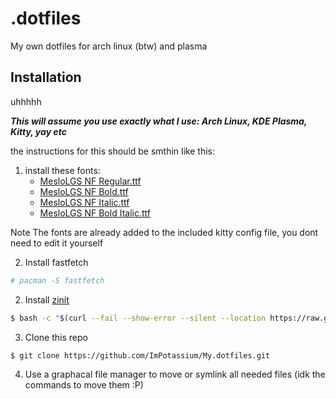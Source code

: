 # .dotfiles
My own dotfiles for arch linux (btw) and plasma

## Installation

uhhhhh

***This will assume you use exactly what I use: Arch Linux, KDE Plasma, Kitty, yay etc***

the instructions for this should be smthin like this:

1. install these fonts:
   - [MesloLGS NF Regular.ttf](
       https://github.com/romkatv/powerlevel10k-media/raw/master/MesloLGS%20NF%20Regular.ttf)
   - [MesloLGS NF Bold.ttf](
       https://github.com/romkatv/powerlevel10k-media/raw/master/MesloLGS%20NF%20Bold.ttf)
   - [MesloLGS NF Italic.ttf](
       https://github.com/romkatv/powerlevel10k-media/raw/master/MesloLGS%20NF%20Italic.ttf)
   - [MesloLGS NF Bold Italic.ttf](
       https://github.com/romkatv/powerlevel10k-media/raw/master/MesloLGS%20NF%20Bold%20Italic.ttf)

Note The fonts are already added to the included kitty config file, you dont need to edit it yourself

2. Install fastfetch
```bash
# pacman -S fastfetch
```

2. Install [zinit](https://github.com/zdharma-continuum/zinit?tab=readme-ov-file#automatic)
```bash
$ bash -c "$(curl --fail --show-error --silent --location https://raw.githubusercontent.com/zdharma-continuum/zinit/HEAD/scripts/install.sh)"
```

3. Clone this repo
```bash
$ git clone https://github.com/ImPotassium/My.dotfiles.git
```

4. Use a graphacal file manager to move or symlink all needed files (idk the commands to move them :P)